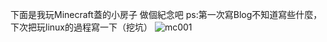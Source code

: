下面是我玩Minecraft蓋的小房子 做個紀念吧
ps:第一次寫Blog不知道寫些什麼，下次把玩linux的過程寫一下（挖坑）
![mc001](https://github.com/xiaxhyu/xiaxhyu.github.io/assets/122592239/f575b9f3-ea41-45a7-9c40-0dfc879033b5)
